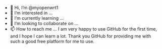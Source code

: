 - 👋 Hi, I’m @myopenwrt1
- 👀 I’m interested in ...
- 🌱 I’m currently learning ...
- 💞️ I’m looking to collaborate on ...
- 📫 How to reach me ...
I am very happy to use GitHub for the first time, and I hope I can learn a lot. Thank you GitHub for providing me with such a good free platform for me to use.
<!---
myopenwrt1/myopenwrt1 is a ✨ special ✨ repository because its `README.md` (this file) appears on your GitHub profile.
You can click the Preview link to take a look at your changes.
--->
